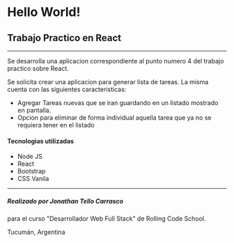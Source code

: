 # Hello World!
## Trabajo Practico en React
***

Se desarrolla una aplicacion correspondiente al punto numero 4 del trabajo practico sobre React.

Se solicita crear una aplicacion para generar lista de tareas. La misma cuenta con las siguientes caracteristicas:

* Agregar Tareas nuevas que se iran guardando en un listado mostrado en pantalla.
* Opcion para eliminar de forma individual aquella tarea que ya no se requiera tener en el listado 

#### Tecnologias utilizadas

* Node JS
* React
* Bootstrap
* CSS Vanila

***

##### Realizado por Jonathan Tello Carrasco
para el curso "Desarrollador Web Full Stack" de Rolling Code School.

Tucumán, Argentina
